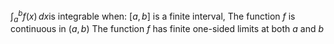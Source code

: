 $\int_{a}^{b} f(x) \, dx \text{is integrable when:}$
$[a,b]$ is a finite interval,
The function $f$ is continuous in $(a, b)$
The function $f$ has finite one-sided limits at both $a$ and $b$


